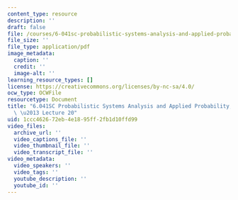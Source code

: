 ```yaml
---
content_type: resource
description: ''
draft: false
file: /courses/6-041sc-probabilistic-systems-analysis-and-applied-probability-fall-2013/1ccc462672eb4e1895ff2fb1d10ffd99_MIT6_041SCF13_lec20_300k.mp4.pdf
file_size: ''
file_type: application/pdf
image_metadata:
  caption: ''
  credit: ''
  image-alt: ''
learning_resource_types: []
license: https://creativecommons.org/licenses/by-nc-sa/4.0/
ocw_type: OCWFile
resourcetype: Document
title: "6.041SC Probabilistic Systems Analysis and Applied Probability, Fall 2013Transcript\
  \ \u2013 Lecture 20"
uid: 1ccc4626-72eb-4e18-95ff-2fb1d10ffd99
video_files:
  archive_url: ''
  video_captions_file: ''
  video_thumbnail_file: ''
  video_transcript_file: ''
video_metadata:
  video_speakers: ''
  video_tags: ''
  youtube_description: ''
  youtube_id: ''
---
```

